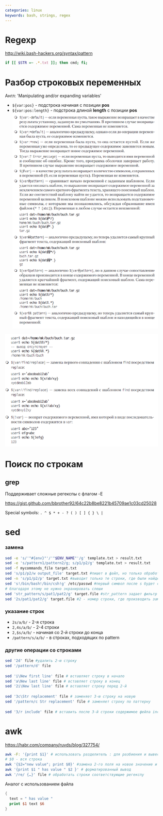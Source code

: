 ```yaml
---
categories: linux
keywords: bash, strings, regex
---
```

# Regexp

<http://wiki.bash-hackers.org/syntax/pattern>

```sh
if [[ $STR =~ .*.txt ]]; then cmd; fi;
```

# Разбор строковых переменных
Англ: 'Manipulating and/or expanding variables'
* `${var:pos}` - подстрока начиная с позиции __pos__
* `${var:pos:length}` - подстрока длиной __length__ с позиции __pos__
![](img/bash_string_selectors.png)

![](img/bash_string_selectors_2.png)

# Поиск по строкам
## grep
Поддерживает сложные регекспы с флагом -E

<https://gist.github.com/bbrother92/64c22b8be8221b45709ae1c03cd25028>

Special symbols: `. ^ $ * + - ? ( ) [ ] { } \ |`

# sed
### замена
```sh
sed -e 's/'"#{env}"'/'"$ENV_NAME"'/g' template.txt > result.txt
sed -e 's/pattern1/pattern2/g; s/p1/p2/g' template.txt > result.txt
sed -f mycommands_file target.txt
sed 's/p1/p2/w output_file' target.txt #пишет в файл, но только обработанные строки
sed -n 's/p1/p2/p' target.txt #выводит только те строки, где были найдены совпадения
sed 's!/bin/bash!/bin/csh!g' /etc/passwd #первый символ после s будет считаться разделителем
# благодаря этому не нужно экранировать слеши
sed 'str_pattern/s/pat1/pat2/g' target.file #str_pattern задает фильтр для строки, в которой делается замена
sed '2s/pat1/pat2/g' target.file #2 - номер строки, где производить замену
```
### указание строк
* `2s/a/b/` - 2-я строка
* `2,4s/a/b/` - 2-4 строки
* `2,$s/a/b/` - начиная со 2-й строки до конца
* `/pattern/s/a/b/` - в строках, подходящих по pattern

### другие операции со строками
```sh
sed '2d' file #удалить 2-ю строку
sed '/pattern/d' file

sed 'i\New first line' file # вставляет строку в начало
sed 'a\New last line' file # вставляет строку в конец
sed '2i\New last line' file # вставляет строку перед 2-й

sed '3c\Str replacement' file # заменяет 3-ю строку на новую
sed '/pattern/c Str replacement' file # заменяет строку по паттерну

sed '3/r include' file # вставить после 3-й строки содержимое фейла include
```

# awk
<https://habr.com/company/ruvds/blog/327754/>
```sh
awk -F: '{print $1}' # использовать разделитель : для разбиения и вывести 1-е поле
# $0 - вся строка
awk '{$2="new value"; print $0}' #замена 2-го поля на новое значение и вывод всей строки
awk '{print $1 " has value " $2 }' # форматированный вывод
awk '/re/ {…}' file # обработать строки соответствующие регекспу
```
Аналог с использованием файла
```awk
{
  text = " has value "
  print $1 text $6
}
```
